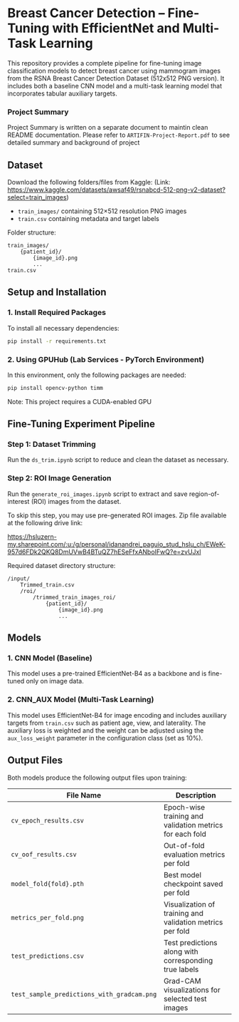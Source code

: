 # Breast Cancer Detection – Fine-Tuning with EfficientNet and Multi-Task Learning

This repository provides a complete pipeline for fine-tuning image classification models to detect breast cancer using mammogram images from the RSNA Breast Cancer Detection Dataset (512x512 PNG version). It includes both a baseline CNN model and a multi-task learning model that incorporates tabular auxiliary targets.

### Project Summary

Project Summary is written on a separate document to maintin clean README documentation. Please refer to `ARTIFIN-Project-Report.pdf` to see detailed summary and background of project

## Dataset

Download the following folders/files from Kaggle:
(Link: https://www.kaggle.com/datasets/awsaf49/rsnabcd-512-png-v2-dataset?select=train_images)

- `train_images/` containing 512×512 resolution PNG images
- `train.csv` containing metadata and target labels

Folder structure:

```
train_images/
    {patient_id}/
        {image_id}.png
        ...
train.csv
```

## Setup and Installation

### 1. Install Required Packages

To install all necessary dependencies:

```bash
pip install -r requirements.txt
```

### 2. Using GPUHub (Lab Services - PyTorch Environment)

In this environment, only the following packages are needed:

```bash
pip install opencv-python timm
```

Note: This project requires a CUDA-enabled GPU

## Fine-Tuning Experiment Pipeline

### Step 1: Dataset Trimming

Run the `ds_trim.ipynb` script to reduce and clean the dataset as necessary.

### Step 2: ROI Image Generation

Run the `generate_roi_images.ipynb` script to extract and save region-of-interest (ROI) images from the dataset.

To skip this step, you may use pre-generated ROI images. Zip file available at the following drive link:

https://hsluzern-my.sharepoint.com/:u:/g/personal/idanandrei_paguio_stud_hslu_ch/EWeK-957d6FDk2QKQ8DmUVwB4BTuQZ7hESeFfxANboIFwQ?e=zvUJxl

Required dataset directory structure:

```
/input/
    Trimmed_train.csv
    /roi/
        /trimmed_train_images_roi/
            {patient_id}/
                {image_id}.png
                ...
```

## Models

### 1. CNN Model (Baseline)

This model uses a pre-trained EfficientNet-B4 as a backbone and is fine-tuned only on image data.

### 2. CNN_AUX Model (Multi-Task Learning)

This model uses EfficientNet-B4 for image encoding and includes auxiliary targets from `train.csv` such as patient age, view, and laterality. The auxiliary loss is weighted and the weight can be adjusted using the `aux_loss_weight` parameter in the configuration class (set as 10%).

## Output Files

Both models produce the following output files upon training:

| File Name                                  | Description                                               |
| ------------------------------------------ | --------------------------------------------------------- |
| `cv_epoch_results.csv`                     | Epoch-wise training and validation metrics for each fold  |
| `cv_oof_results.csv`                       | Out-of-fold evaluation metrics per fold                   |
| `model_fold{fold}.pth`                     | Best model checkpoint saved per fold                      |
| `metrics_per_fold.png`                     | Visualization of training and validation metrics per fold |
| `test_predictions.csv`                     | Test predictions along with corresponding true labels     |
| `test_sample_predictions_with_gradcam.png` | Grad-CAM visualizations for selected test images          |
